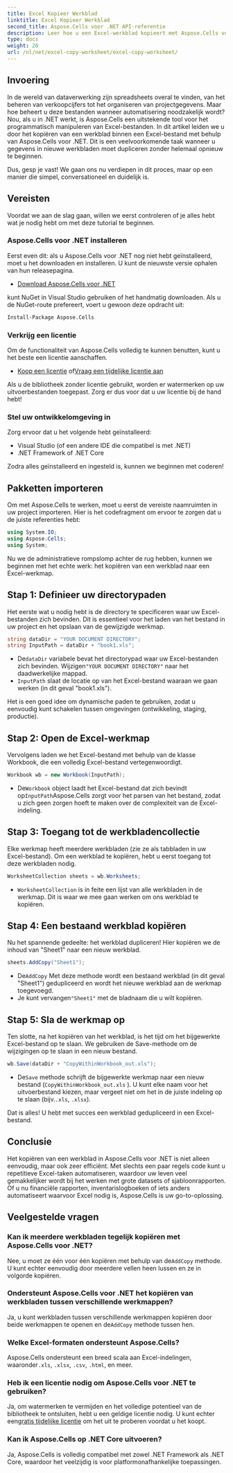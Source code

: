 ```yaml
---
title: Excel Kopieer Werkblad
linktitle: Excel Kopieer Werkblad
second_title: Aspose.Cells voor .NET API-referentie
description: Leer hoe u een Excel-werkblad kopieert met Aspose.Cells voor .NET met deze eenvoudig te volgen stapsgewijze handleiding. Ideaal voor .NET-ontwikkelaars die Excel-taken willen automatiseren.
type: docs
weight: 20
url: /nl/net/excel-copy-worksheet/excel-copy-worksheet/
---
```

## Invoering

In de wereld van dataverwerking zijn spreadsheets overal te vinden, van het beheren van verkoopcijfers tot het organiseren van projectgegevens. Maar hoe beheert u deze bestanden wanneer automatisering noodzakelijk wordt? Nou, als u in .NET werkt, is Aspose.Cells een uitstekende tool voor het programmatisch manipuleren van Excel-bestanden. In dit artikel leiden we u door het kopiëren van een werkblad binnen een Excel-bestand met behulp van Aspose.Cells voor .NET. Dit is een veelvoorkomende taak wanneer u gegevens in nieuwe werkbladen moet dupliceren zonder helemaal opnieuw te beginnen.

Dus, gesp je vast! We gaan ons nu verdiepen in dit proces, maar op een manier die simpel, conversationeel en duidelijk is.

## Vereisten

Voordat we aan de slag gaan, willen we eerst controleren of je alles hebt wat je nodig hebt om met deze tutorial te beginnen.

### Aspose.Cells voor .NET installeren
Eerst even dit: als u Aspose.Cells voor .NET nog niet hebt geïnstalleerd, moet u het downloaden en installeren. U kunt de nieuwste versie ophalen van hun releasepagina.

- [Download Aspose.Cells voor .NET](https://releases.aspose.com/cells/net/)

kunt NuGet in Visual Studio gebruiken of het handmatig downloaden. Als u de NuGet-route prefereert, voert u gewoon deze opdracht uit:

```bash
Install-Package Aspose.Cells
```

### Verkrijg een licentie
Om de functionaliteit van Aspose.Cells volledig te kunnen benutten, kunt u het beste een licentie aanschaffen.

- [Koop een licentie](https://purchase.aspose.com/buy) of[Vraag een tijdelijke licentie aan](https://purchase.aspose.com/temporary-license/)

Als u de bibliotheek zonder licentie gebruikt, worden er watermerken op uw uitvoerbestanden toegepast. Zorg er dus voor dat u uw licentie bij de hand hebt!

### Stel uw ontwikkelomgeving in
Zorg ervoor dat u het volgende hebt geïnstalleerd:
- Visual Studio (of een andere IDE die compatibel is met .NET)
- .NET Framework of .NET Core

Zodra alles geïnstalleerd en ingesteld is, kunnen we beginnen met coderen!

## Pakketten importeren

Om met Aspose.Cells te werken, moet u eerst de vereiste naamruimten in uw project importeren. Hier is het codefragment om ervoor te zorgen dat u de juiste referenties hebt:

```csharp
using System.IO;
using Aspose.Cells;
using System;
```

Nu we de administratieve rompslomp achter de rug hebben, kunnen we beginnen met het echte werk: het kopiëren van een werkblad naar een Excel-werkmap.

## Stap 1: Definieer uw directorypaden
Het eerste wat u nodig hebt is de directory te specificeren waar uw Excel-bestanden zich bevinden. Dit is essentieel voor het laden van het bestand in uw project en het opslaan van de gewijzigde werkmap.

```csharp
string dataDir = "YOUR DOCUMENT DIRECTORY";
string InputPath = dataDir + "book1.xls";
```

-  De`dataDir` variabele bevat het directorypad waar uw Excel-bestanden zich bevinden. Wijzigen`"YOUR DOCUMENT DIRECTORY"` naar het daadwerkelijke mappad.
- `InputPath` slaat de locatie op van het Excel-bestand waaraan we gaan werken (in dit geval "book1.xls").

Het is een goed idee om dynamische paden te gebruiken, zodat u eenvoudig kunt schakelen tussen omgevingen (ontwikkeling, staging, productie).

## Stap 2: Open de Excel-werkmap
Vervolgens laden we het Excel-bestand met behulp van de klasse Workbook, die een volledig Excel-bestand vertegenwoordigt.

```csharp
Workbook wb = new Workbook(InputPath);
```

-  De`Workbook` object laadt het Excel-bestand dat zich bevindt op`InputPath`Aspose.Cells zorgt voor het parsen van het bestand, zodat u zich geen zorgen hoeft te maken over de complexiteit van de Excel-indeling.

## Stap 3: Toegang tot de werkbladencollectie
Elke werkmap heeft meerdere werkbladen (zie ze als tabbladen in uw Excel-bestand). Om een werkblad te kopiëren, hebt u eerst toegang tot deze werkbladen nodig.

```csharp
WorksheetCollection sheets = wb.Worksheets;
```

- `WorksheetCollection` is in feite een lijst van alle werkbladen in de werkmap. Dit is waar we mee gaan werken om ons werkblad te kopiëren.

## Stap 4: Een bestaand werkblad kopiëren
Nu het spannende gedeelte: het werkblad dupliceren! Hier kopiëren we de inhoud van "Sheet1" naar een nieuw werkblad.

```csharp
sheets.AddCopy("Sheet1");
```

-  De`AddCopy` Met deze methode wordt een bestaand werkblad (in dit geval "Sheet1") gedupliceerd en wordt het nieuwe werkblad aan de werkmap toegevoegd.
-  Je kunt vervangen`"Sheet1"` met de bladnaam die u wilt kopiëren.

## Stap 5: Sla de werkmap op
Ten slotte, na het kopiëren van het werkblad, is het tijd om het bijgewerkte Excel-bestand op te slaan. We gebruiken de Save-methode om de wijzigingen op te slaan in een nieuw bestand.

```csharp
wb.Save(dataDir + "CopyWithinWorkbook_out.xls");
```

-  De`Save` methode schrijft de bijgewerkte werkmap naar een nieuw bestand (`CopyWithinWorkbook_out.xls` ). U kunt elke naam voor het uitvoerbestand kiezen, maar vergeet niet om het in de juiste indeling op te slaan (bijv.`.xls`, `.xlsx`).

Dat is alles! U hebt met succes een werkblad gedupliceerd in een Excel-bestand.

## Conclusie

Het kopiëren van een werkblad in Aspose.Cells voor .NET is niet alleen eenvoudig, maar ook zeer efficiënt. Met slechts een paar regels code kunt u repetitieve Excel-taken automatiseren, waardoor uw leven veel gemakkelijker wordt bij het werken met grote datasets of sjabloonrapporten. Of u nu financiële rapporten, inventarislogboeken of iets anders automatiseert waarvoor Excel nodig is, Aspose.Cells is uw go-to-oplossing.

## Veelgestelde vragen

### Kan ik meerdere werkbladen tegelijk kopiëren met Aspose.Cells voor .NET?
 Nee, u moet ze één voor één kopiëren met behulp van de`AddCopy` methode. U kunt echter eenvoudig door meerdere vellen heen lussen en ze in volgorde kopiëren.

### Ondersteunt Aspose.Cells voor .NET het kopiëren van werkbladen tussen verschillende werkmappen?
 Ja, u kunt werkbladen tussen verschillende werkmappen kopiëren door beide werkmappen te openen en de`AddCopy` methode tussen hen.

### Welke Excel-formaten ondersteunt Aspose.Cells?
Aspose.Cells ondersteunt een breed scala aan Excel-indelingen, waaronder`.xls`, `.xlsx`, `.csv`, `.html`, en meer.

### Heb ik een licentie nodig om Aspose.Cells voor .NET te gebruiken?
 Ja, om watermerken te vermijden en het volledige potentieel van de bibliotheek te ontsluiten, hebt u een geldige licentie nodig. U kunt echter een[gratis tijdelijke licentie](https://purchase.aspose.com/temporary-license) om het uit te proberen voordat u het koopt.

### Kan ik Aspose.Cells op .NET Core uitvoeren?
Ja, Aspose.Cells is volledig compatibel met zowel .NET Framework als .NET Core, waardoor het veelzijdig is voor platformonafhankelijke toepassingen.